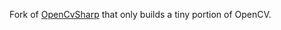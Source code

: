 Fork of [OpenCvSharp](https://github.com/shimat/opencvsharp) that only builds a tiny portion of OpenCV.
